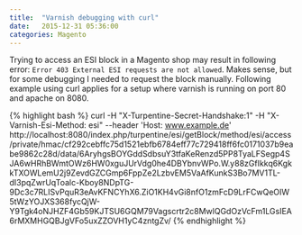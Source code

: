 ```yaml
---
title:  "Varnish debugging with curl"
date:   2015-12-31 05:36:00
categories: Magento
---
```


Trying to access an ESI block in a Magento shop may result in following error:
```Error 403 External ESI requests are not allowed```. Makes sense, but for some
debugging I needed to request the block manually. Following example using curl
applies for a setup where varnish is running on port 80 and apache on 8080.

{% highlight bash %}
curl -H "X-Turpentine-Secret-Handshake:1" -H "X-Varnish-Esi-Method: esi" --header 'Host: www.example.de' http://localhost:8080/index.php/turpentine/esi/getBlock/method/esi/access/private/hmac/cf292cebffc75d1521ebfb6784eff77c729418ff6fc0171037b9eabe9862c28d/data/6AryhgsBOYGddSdbsuY3tfaKeRenzd5PP8TyaLFSegp4SJA6wHRhBWmtOWz6HW0xguJUrVdg0he4DBYbnvWPo.W.y88zGfIkkq6KgkkTXOWLemU2j9ZevdGZCGmp6FppZe2LzbvEM5VaAfKunkS3Bo7MV1TL-dI3pqZwrUqToalc-Kboy8NDpTG-9Dc3c7RLISvPquR3eAvKFNCYhX6.ZiO1KH4vGi8nfO1zmFcD9LrFCwQeOIW5tWzYOJXS368fycQjW-Y9Tgk4oNJHZF4Gb59KJTSU6GQM79Vagscrtr2c8MwlQGdOzVcFm1LGsIEA6rMXMHGQBJgVFo5uxZZOVH1yC4zntgZv/
{% endhighlight %}

